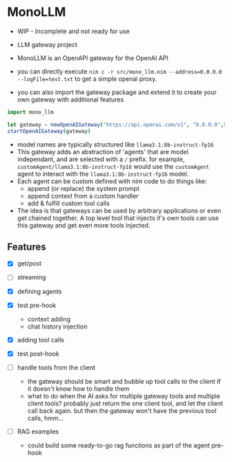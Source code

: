 # MonoLLM

- WIP - Incomplete and not ready for use


- LLM gateway project
- MonoLLM is an OpenAPI gateway for the OpenAI API
- you can directly execute `nim c -r src/mono_llm.nim --address=0.0.0.0 --logFile=test.txt` to get a simple openai proxy.

- you can also import the gateway package and extend it to create your own gateway with additional features
```nim
import mono_llm

let gateway = newOpenAIGateway("https://api.openai.com/v1", "0.0.0.0",8085)
startOpenAIGateway(gateway)
```

- model names are typically structured like `llama3.1:8b-instruct-fp16` 
- This gateway adds an abstraction of 'agents' that are model independant, and are selected with a `/` prefix. for example, `customAgent/llama3.1:8b-instruct-fp16` would use the `customAgent` agent to interact with the `llama3.1:8b-instruct-fp16` model.
- Each agent can be custom defined with nim code to do things like:
  - append (or replace) the system prompt
  - append context from a custom handler
  - add & fulfill custom tool calls
- The idea is that gateways can be used by arbitrary applications or even get chained together. A top level tool that injects it's own tools can use this gateway and get even more tools injected.

## Features

- [x] get/post
- [ ] streaming

- [x] defining agents
- [x] test pre-hook
  - context adding
  - chat history injection
- [x] adding tool calls
- [x] test post-hook

- [ ] handle tools from the client
  - the gateway should be smart and bubble up tool calls to the client if it doesn't know how to handle them
  - what to do when the AI asks for multiple gateway tools and multiple client tools? probably just return the one client tool, and let the client call back again. but then the gateway won't have the previous tool calls, hmm...
- [ ] RAG examples
  - could build some ready-to-go rag functions as part of the agent pre-hook